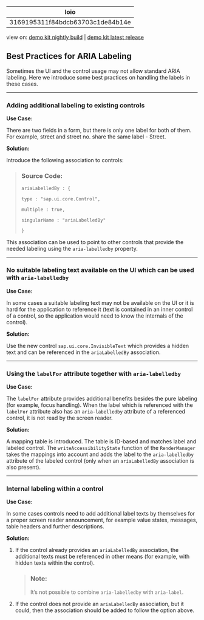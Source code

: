 <!-- loio3169195311f84bdcb63703c1de84b14e -->

| loio |
| -----|
| 3169195311f84bdcb63703c1de84b14e |

<div id="loio">

view on: [demo kit nightly build](https://openui5nightly.hana.ondemand.com/#/topic/3169195311f84bdcb63703c1de84b14e) | [demo kit latest release](https://openui5.hana.ondemand.com/#/topic/3169195311f84bdcb63703c1de84b14e)</div>

## Best Practices for ARIA Labeling

Sometimes the UI and the control usage may not allow standard ARIA labeling. Here we introduce some best practices on handling the labels in these cases.

***

### **Adding additional labeling to existing controls**

**Use Case:**

There are two fields in a form, but there is only one label for both of them. For example, street and street no. share the same label - Street.

**Solution:**

Introduce the following association to controls:

> ### Source Code:  
> ```
> ariaLabelledBy : {
> 
> type : "sap.ui.core.Control",
> 
> multiple : true,
> 
> singularName : "ariaLabelledBy"
> 
> }
> 
> ```

This association can be used to point to other controls that provide the needed labeling using the `aria-labelledby` property.

***

### **No suitable labeling text available on the UI which can be used with `aria-labelledby`**

**Use Case:**

In some cases a suitable labeling text may not be available on the UI or it is hard for the application to reference it \(text is contained in an inner control of a control, so the application would need to know the internals of the control\).

**Solution:**

Use the new control `sap.ui.core.InvisibleText` which provides a hidden text and can be referenced in the `ariaLabelledBy` association.

***

### **Using the `labelFor` attribute together with `aria-labelledby`**

**Use Case:**

The `labelFor` attribute provides additional benefits besides the pure labeling \(for example, focus handling\). When the label which is referenced with the `labelFor` attribute also has an `aria-labelledby` attribute of a referenced control, it is not read by the screen reader.

**Solution:**

A mapping table is introduced. The table is ID-based and matches label and labeled control. The `writeAccessibilityState` function of the `RenderManager` takes the mappings into account and adds the label to the `aria-labelledby` attribute of the labeled control \(only when an `ariaLabelledBy` association is also present\).

***

### **Internal labeling within a control**

**Use Case:**

In some cases controls need to add additional label texts by themselves for a proper screen reader announcement, for example value states, messages, table headers and further descriptions.

**Solution:**

1.  If the control already provides an `ariaLabelledBy` association, the additional texts must be referenced in other means \(for example, with hidden texts within the control\).

    > ### Note:  
    > It’s not possible to combine `aria-labelledby` with `aria-label`.

2.  If the control does not provide an `ariaLabelledBy` association, but it could, then the association should be added to follow the option above.


